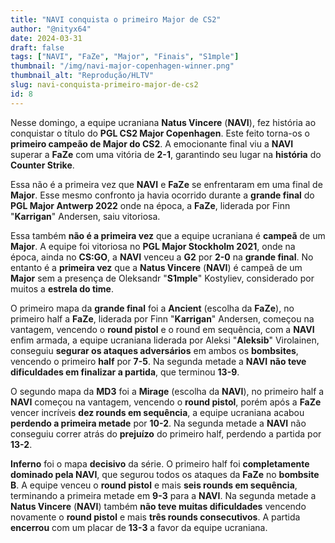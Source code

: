 ```yaml
---
title: "NAVI conquista o primeiro Major de CS2"
author: "@nityx64"
date: 2024-03-31
draft: false
tags: ["NAVI", "FaZe", "Major", "Finais", "S1mple"]
thumbnail: "/img/navi-major-copenhagen-winner.png"
thumbnail_alt: "Reprodução/HLTV"
slug: navi-conquista-primeiro-major-de-cs2
id: 8
---
```


Nesse domingo, a equipe ucraniana **Natus Vincere** (**NAVI**), fez história ao conquistar o título do **PGL CS2 Major Copenhagen**. Este feito torna-os o **primeiro campeão de Major do CS2**. A emocionante final viu a **NAVI** superar a **FaZe** com uma vitória de **2-1**, garantindo seu lugar na **história** do **Counter Strike**.

Essa não é a primeira vez que **NAVI** e **FaZe** se enfrentaram em uma final de **Major**. Esse mesmo confronto ja havia ocorrido durante a **grande final** do **PGL Major Antwerp 2022** onde na época, a **FaZe**, liderada por Finn "**Karrigan**" Andersen, saiu vitoriosa.

Essa também **não é a primeira vez** que a equipe ucraniana é **campeã** de um **Major**. A equipe foi vitoriosa no **PGL Major Stockholm 2021**, onde na época, ainda no **CS:GO**, a **NAVI** venceu a **G2** por **2-0** na **grande final**. No entanto é a **primeira vez** que a **Natus Vincere** (**NAVI**) é campeã de um **Major** sem a presença de Oleksandr "**S1mple**" Kostyliev, considerado por muitos a **estrela do time**.

O primeiro mapa da **grande final** foi a **Ancient** (escolha da **FaZe**), no primeiro half a **FaZe**, liderada por Finn "**Karrigan**" Andersen, começou na vantagem, vencendo o **round pistol** e o round em sequência, com a **NAVI** enfim armada, a equipe ucraniana liderada por Aleksi "**Aleksib**" Virolainen, conseguiu **segurar os ataques adversários** em ambos os **bombsites**, vencendo o primeiro **half** por **7-5**. Na segunda metade a **NAVI** **não teve dificuldades em finalizar a partida**, que terminou **13-9**.

<BlogImage src="/img/maps/ancient.webp" alt="Ancient CS2"></BlogImage>

O segundo mapa da **MD3** foi a **Mirage** (escolha da **NAVI**), no primeiro half a **NAVI** começou na vantagem, vencendo o **round pistol**, porém após a **FaZe** vencer incríveis **dez rounds em sequência**, a equipe ucraniana acabou **perdendo a primeira metade** por **10-2**. Na segunda metade a **NAVI** não conseguiu correr atrás do **prejuízo** do primeiro half, perdendo a partida por **13-2**.

<BlogImage src="/img/maps/mirage.webp" alt="Mirage CS2"></BlogImage>

**Inferno** foi o mapa **decisivo** da série. O primeiro half foi **completamente dominado pela NAVI**, que segurou todos os ataques da **FaZe** no **bombsite B**. A equipe  venceu o **round pistol** e mais **seis rounds em sequência**, terminando a primeira metade em **9-3** para a **NAVI**. Na segunda metade a **Natus Vincere** (**NAVI**) também **não teve muitas dificuldades** vencendo novamente o **round pistol** e mais **três rounds consecutivos**. A partida **encerrou** com um placar de **13-3** a favor da equipe ucraniana.

<BlogImage src="/img/maps/inferno.webp" alt="Inferno CS2"></BlogImage>
